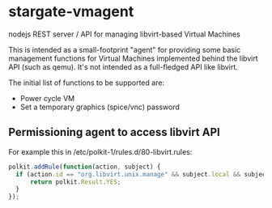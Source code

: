 # stargate-vmagent
nodejs REST server / API for managing libvirt-based Virtual Machines

This is intended as a small-footprint "agent" for providing some
basic management functions for Virtual Machines 
implemented behind the libvirt API (such as qemu). It's not intended as a 
full-fledged API like libvirt.

The initial list of functions to be supported are:
* Power cycle VM
* Set a temporary graphics (spice/vnc) password

## Permissioning agent to access libvirt API

For example this in /etc/polkit-1/rules.d/80-libvirt.rules:

```javascript
polkit.addRule(function(action, subject) {
  if (action.id == "org.libvirt.unix.manage" && subject.local && subject.active && subject.user == "xyz") {
      return polkit.Result.YES;
  }
});
```
